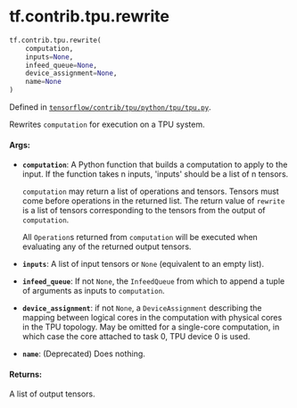 <div itemscope itemtype="http://developers.google.com/ReferenceObject">
<meta itemprop="name" content="tf.contrib.tpu.rewrite" />
<meta itemprop="path" content="Stable" />
</div>

# tf.contrib.tpu.rewrite

``` python
tf.contrib.tpu.rewrite(
    computation,
    inputs=None,
    infeed_queue=None,
    device_assignment=None,
    name=None
)
```



Defined in [`tensorflow/contrib/tpu/python/tpu/tpu.py`](https://www.tensorflow.org/code/tensorflow/contrib/tpu/python/tpu/tpu.py).

Rewrites `computation` for execution on a TPU system.

#### Args:

* <b>`computation`</b>: A Python function that builds a computation to apply to the
    input. If the function takes n inputs, 'inputs' should be a list of n
    tensors.

    `computation` may return a list of operations and tensors. Tensors must
    come before operations in the returned list.  The return value of
    `rewrite` is a list of tensors corresponding to the tensors from the
    output of `computation`.

    All `Operation`s returned from `computation` will be executed when
    evaluating any of the returned output tensors.
* <b>`inputs`</b>: A list of input tensors or `None` (equivalent to an empty list).
* <b>`infeed_queue`</b>: If not `None`, the `InfeedQueue` from which to append a tuple
    of arguments as inputs to `computation`.
* <b>`device_assignment`</b>: if not `None`, a `DeviceAssignment` describing the
    mapping between logical cores in the computation with physical cores in
    the TPU topology. May be omitted for a single-core computation, in which
    case the core attached to task 0, TPU device 0 is used.
* <b>`name`</b>: (Deprecated) Does nothing.

#### Returns:

A list of output tensors.